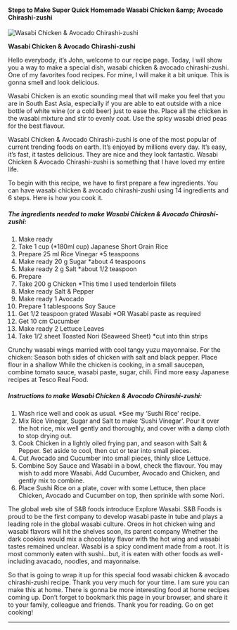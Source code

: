             

#### Steps to Make Super Quick Homemade Wasabi Chicken &amp;amp; Avocado Chirashi-zushi

![Wasabi Chicken &amp; Avocado Chirashi-zushi](https://img-global.cpcdn.com/recipes/f2e1d3d3c0a0589c/751x532cq70/wasabi-chicken-avocado-chirashi-zushi-recipe-main-photo.jpg)

**Wasabi Chicken &amp; Avocado Chirashi-zushi**

Hello everybody, it’s John, welcome to our recipe page. Today, I will show you a way to make a special dish, wasabi chicken & avocado chirashi-zushi. One of my favorites food recipes. For mine, I will make it a bit unique. This is gonna smell and look delicious.

Wasabi Chicken is an exotic sounding meal that will make you feel that you are in South East Asia, especially if you are able to eat outside with a nice bottle of white wine (or a cold beer) just to ease the. Place all the chicken in the wasabi mixture and stir to evenly coat. Use the spicy wasabi dried peas for the best flavour.

Wasabi Chicken & Avocado Chirashi-zushi is one of the most popular of current trending foods on earth. It’s enjoyed by millions every day. It’s easy, it’s fast, it tastes delicious. They are nice and they look fantastic. Wasabi Chicken & Avocado Chirashi-zushi is something that I have loved my entire life.

To begin with this recipe, we have to first prepare a few ingredients. You can have wasabi chicken & avocado chirashi-zushi using 14 ingredients and 6 steps. Here is how you cook it.

##### The ingredients needed to make Wasabi Chicken & Avocado Chirashi-zushi:

1.  Make ready <Sushi Rice>
2.  Take 1 cup (\*180ml cup) Japanese Short Grain Rice
3.  Prepare 25 ml Rice Vinegar \*5 teaspoons
4.  Make ready 20 g Sugar \*about 4 teaspoons
5.  Make ready 2 g Salt \*about 1/2 teaspoon
6.  Prepare <Toppings>
7.  Take 200 g Chicken \*This time I used tenderloin fillets
8.  Make ready Salt & Pepper
9.  Make ready 1 Avocado
10.  Prepare 1 tablespoons Soy Sauce
11.  Get 1/2 teaspoon grated Wasabi \*OR Wasabi paste as required
12.  Get 10 cm Cucumber
13.  Make ready 2 Lettuce Leaves
14.  Take 1/2 sheet Toasted Nori (Seaweed Sheet) \*cut into thin strips

Crunchy wasabi wings married with cool tangy yuzu mayonnaise. For the chicken: Season both sides of chicken with salt and black pepper. Place flour in a shallow While the chicken is cooking, in a small saucepan, combine tomato sauce, wasabi paste, sugar, chili. Find more easy Japanese recipes at Tesco Real Food.

##### Instructions to make Wasabi Chicken & Avocado Chirashi-zushi:

1.  Wash rice well and cook as usual. \*See my ‘Sushi Rice’ recipe.
2.  Mix Rice Vinegar, Sugar and Salt to make ‘Sushi Vinegar’. Pour it over the hot rice, mix well gently and thoroughly, and cover with a damp cloth to stop drying out.
3.  Cook Chicken in a lightly oiled frying pan, and season with Salt & Pepper. Set aside to cool, then cut or tear into small pieces.
4.  Cut Avocado and Cucumber into small pieces, thinly slice Lettuce.
5.  Combine Soy Sauce and Wasabi in a bowl, check the flavour. You may wish to add more Wasabi. Add Cucumber, Avocado and Chicken, and gently mix to combine.
6.  Place Sushi Rice on a plate, cover with some Lettuce, then place Chicken, Avocado and Cucumber on top, then sprinkle with some Nori.

The global web site of S&B foods introduce Explore Wasabi. S&B Foods is proud to be the first company to develop wasabi paste in tube and plays a leading role in the global wasabi culture. Oreos in hot chicken wing and wasabi flavors will hit the shelves soon, its parent company Whether the dark cookies would mix a chocolatey flavor with the hot wing and wasabi tastes remained unclear. Wasabi is a spicy condiment made from a root. It is most commonly eaten with sushi…but, it is eaten with other foods as well-including avacado, noodles, and mayonnaise.

So that is going to wrap it up for this special food wasabi chicken & avocado chirashi-zushi recipe. Thank you very much for your time. I am sure you can make this at home. There is gonna be more interesting food at home recipes coming up. Don’t forget to bookmark this page in your browser, and share it to your family, colleague and friends. Thank you for reading. Go on get cooking!

* * *